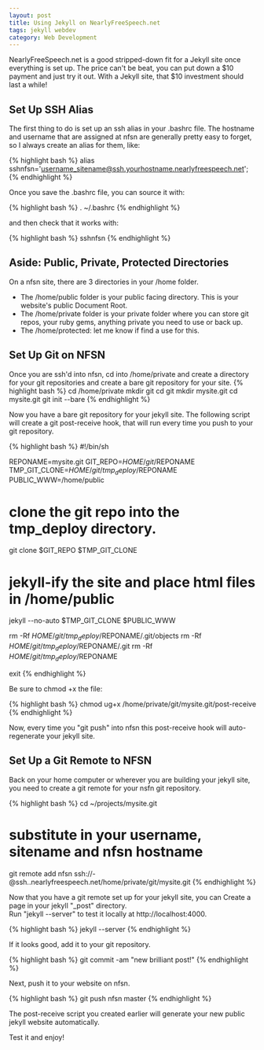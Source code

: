 ```yaml
---
layout: post
title: Using Jekyll on NearlyFreeSpeech.net
tags: jekyll webdev
category: Web Development
---
```


NearlyFreeSpeech.net is a good stripped-down fit for a Jekyll site once
everything is set up. The price can't be beat, you can put down a $10
payment and just try it out. With a Jekyll site, that $10 investment
should last a while!

## Set Up SSH Alias
The first thing to do is set up an ssh alias in your .bashrc file.
The hostname and username that are assigned at nfsn are generally
pretty easy to forget, so I always create an alias for them, like:

{% highlight bash %}
alias sshnfsn='username_sitename@ssh.yourhostname.nearlyfreespeech.net';
{% endhighlight %}

Once you save the .bashrc file, you can source it with:

{% highlight bash %}
 . ~/.bashrc
{% endhighlight %}

and then check that it works with:

{% highlight bash %}
sshnfsn
{% endhighlight %}

## Aside: Public, Private, Protected Directories
On a nfsn site, there are 3 directories in your /home folder. 
+ The /home/public folder is your public facing directory. This is
  your website's public Document Root. 
+ The /home/private folder is your private folder where you can store
  git repos, your ruby gems, anything private you need to use or back
  up.
+ The /home/protected: let me know if find a use for this.

## Set Up Git on NFSN
Once you are ssh'd into nfsn, cd into /home/private and create a
directory for your git repositories and create a bare git repository
for your site.
{% highlight bash %}
cd /home/private
mkdir git
cd git
mkdir mysite.git
cd mysite.git
git init --bare
{% endhighlight %}

Now you have a bare git repository for your jekyll site. The following
script will create a git post-receive hook, that will run every time
you push to your git repository.

{% highlight bash %}
#!/bin/sh

REPONAME=mysite.git
GIT_REPO=$HOME/git/$REPONAME
TMP_GIT_CLONE=$HOME/git/tmp_deploy/$REPONAME
PUBLIC_WWW=/home/public

# clone the git repo into the tmp_deploy directory.
git clone $GIT_REPO $TMP_GIT_CLONE
# jekyll-ify the site and place html files in /home/public
jekyll --no-auto $TMP_GIT_CLONE $PUBLIC_WWW

rm -Rf $HOME/git/tmp_deploy/$REPONAME/.git/objects
rm -Rf $HOME/git/tmp_deploy/$REPONAME/.git
rm -Rf $HOME/git/tmp_deploy/$REPONAME

exit
{% endhighlight %}

Be sure to chmod +x the file:

{% highlight bash %}
chmod ug+x /home/private/git/mysite.git/post-receive
{% endhighlight %} 

Now, every time you "git push" into nfsn this post-receive hook will
auto-regenerate your jekyll site. 

## Set Up a Git Remote to NFSN
Back on your home computer or wherever you are building your jekyll
site, you need to create a git remote for your nsfn git
repository.

{% highlight bash %}
cd ~/projects/mysite.git
# substitute in your username, sitename and nfsn hostname
git remote add nfsn ssh://<nsfnusername>-<sitename>@ssh.<hostname>.nearlyfreespeech.net/home/private/git/mysite.git
{% endhighlight %}

Now that you have a git remote set up for your jekyll site, you can
Create a page in your jekyll "_post" directory.   
Run "jekyll --server" to test it locally at http://localhost:4000.

{% highlight bash %}
jekyll --server
{% endhighlight %} 

If it looks good, add it to your git repository.

{% highlight bash %}
git commit -am "new brilliant post!"
{% endhighlight %} 

Next, push it to your website on nfsn.

{% highlight bash %}
git push nfsn master
{% endhighlight %} 

The post-receive script you created earlier will generate your new public jekyll website automatically.

Test it and enjoy!
